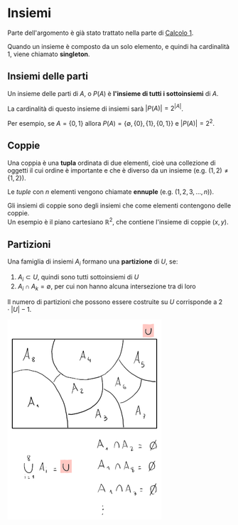 # Insiemi

Parte dell'argomento è già stato trattato nella parte di [Calcolo 1](../../ct0432/01/README.md).

Quando un insieme è composto da un solo elemento, e quindi ha cardinalità $1$, viene chiamato **singleton**.

## Insiemi delle parti

Un insieme delle parti di $A$, o $P(A)$ è **l'insieme di tutti i sottoinsiemi** di $A$.

La cardinalità di questo insieme di insiemi sarà $|P(A)| = 2^{|A|}$.

Per esempio, se $A = \{0, 1\}$ allora $P(A) = \{\emptyset, \{0\}, \{1\}, \{0, 1\}\}$ e $|P(A)| = 2^2$.

## Coppie

Una coppia è una **tupla** ordinata di due elementi, cioè una collezione di oggetti il cui ordine è importante e che è diverso da un insieme (e.g. $(1, 2) \neq \{1, 2\}$).

Le _tuple_ con $n$ elementi vengono chiamate **ennuple** (e.g. $(1, 2, 3, ..., n)$).

Gli insiemi di coppie sono degli insiemi che come elementi contengono delle coppie. \
Un esempio è il piano cartesiano $\mathbb{R}^2$, che contiene l'insieme di coppie $(x, y)$.

## Partizioni

Una famiglia di insiemi $A_i$ formano una **partizione** di $U$, se:
1. $A_i \subset U$, quindi sono tutti sottoinsiemi di $U$
2. $A_i \cap A_k = \emptyset$, per cui non hanno alcuna intersezione tra di loro

Il numero di partizioni che possono essere costruite su $U$ corrisponde a $2 \cdot |U| - 1$.

![Esempio di partizione](assets/01.png)
